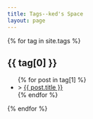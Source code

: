 ```yaml
---
title: Tags--ked's Space
layout: page
---
```


{% for tag in site.tags %}
<section id="{{ tag[0] }}">
    <h2>{{ tag[0] }}</h2>
    <ul>
    	{% for post in tag[1] %}
        <li>
            > <a href="{{ site.url }}{{ post.url }}" title="{{ post.title }}">{{ post.title }}</a>
        </li>
        {% endfor %}
    </ul>
    </section>
    {% endfor %}